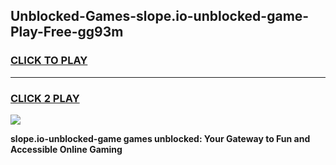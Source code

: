 
## Unblocked-Games-slope.io-unblocked-game-Play-Free-gg93m
<h3>
<a href="https://premium76.site?title=slope.io-unblocked-game&ref=21A">CLICK TO PLAY</a></h3>
<hr>

<h3>
<a href="https://premium76.site?title=slope.io-unblocked-game&ref=21A">CLICK 2 PLAY</a>
  
</h3>

<a href="https://premium76.site?title=slope.io-unblocked-game&ref=21A"><img src="https://clearcache.store/games.png"></a>


**slope.io-unblocked-game games unblocked: Your Gateway to Fun and Accessible Online Gaming**
